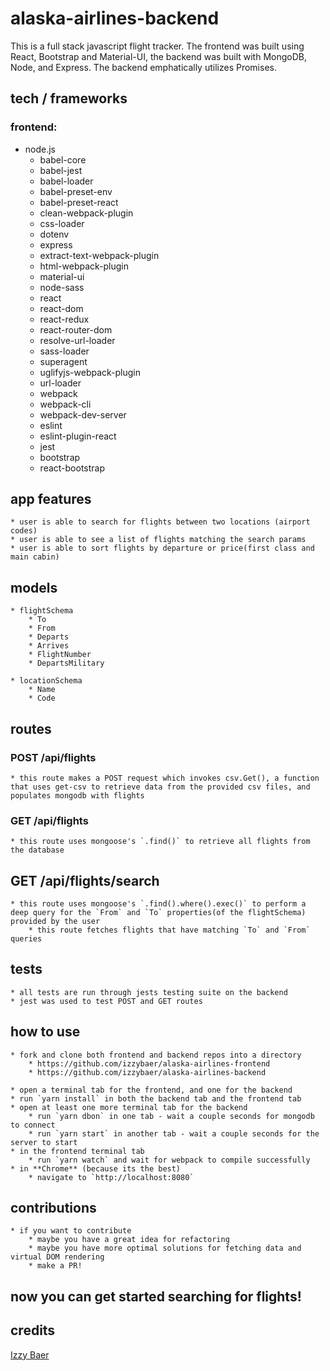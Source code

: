 # alaska-airlines-backend

This is a full stack javascript flight tracker. The frontend was built using React, Bootstrap and Material-UI, the backend was built with MongoDB, Node, and Express. The backend emphatically utilizes Promises.

## tech / frameworks

### frontend:
- node.js
    - babel-core
    - babel-jest
    - babel-loader
    - babel-preset-env
    - babel-preset-react
    - clean-webpack-plugin
    - css-loader
    - dotenv
    - express
    - extract-text-webpack-plugin
    - html-webpack-plugin
    - material-ui
    - node-sass
    - react
    - react-dom
    - react-redux
    - react-router-dom
    - resolve-url-loader
    - sass-loader
    - superagent
    - uglifyjs-webpack-plugin
    - url-loader
    - webpack
    - webpack-cli
    - webpack-dev-server
    - eslint
    - eslint-plugin-react
    - jest
    - bootstrap
    - react-bootstrap

## app features

    * user is able to search for flights between two locations (airport codes)
    * user is able to see a list of flights matching the search params
    * user is able to sort flights by departure or price(first class and main cabin)

## models

    * flightSchema
        * To
        * From
        * Departs
        * Arrives
        * FlightNumber
        * DepartsMilitary

    * locationSchema
        * Name
        * Code

## routes

### POST /api/flights

    * this route makes a POST request which invokes csv.Get(), a function that uses get-csv to retrieve data from the provided csv files, and populates mongodb with flights

### GET /api/flights

    * this route uses mongoose's `.find()` to retrieve all flights from the database

## GET /api/flights/search

    * this route uses mongoose's `.find().where().exec()` to perform a deep query for the `From` and `To` properties(of the flightSchema) provided by the user
        * this route fetches flights that have matching `To` and `From` queries
    
## tests

    * all tests are run through jests testing suite on the backend
    * jest was used to test POST and GET routes

## how to use

    * fork and clone both frontend and backend repos into a directory
        * https://github.com/izzybaer/alaska-airlines-frontend
        * https://github.com/izzybaer/alaska-airlines-backend 

    * open a terminal tab for the frontend, and one for the backend
    * run `yarn install` in both the backend tab and the frontend tab
    * open at least one more terminal tab for the backend
        * run `yarn dbon` in one tab - wait a couple seconds for mongodb to connect
        * run `yarn start` in another tab - wait a couple seconds for the server to start
    * in the frontend terminal tab 
        * run `yarn watch` and wait for webpack to compile successfully
    * in **Chrome** (because its the best)
        * navigate to `http://localhost:8080`

## contributions
    
    * if you want to contribute
        * maybe you have a great idea for refactoring
        * maybe you have more optimal solutions for fetching data and virtual DOM rendering
        * make a PR! 
        
## now you can get started searching for flights!

## credits

[Izzy Baer](https://github.com/izzybaer)
